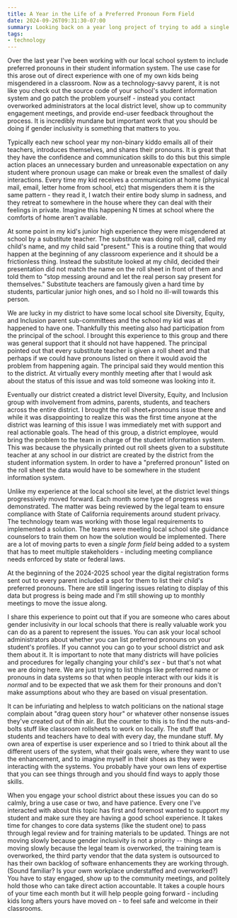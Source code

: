 ```yaml
---
title: A Year in the Life of a Preferred Pronoun Form Field
date: 2024-09-26T09:31:30-07:00
summary: Looking back on a year long project of trying to add a single form field to a local school district information system.
tags:
- technology
---
```


Over the last year I've been working with our local school system to include preferred pronouns in their student information system. The use case for this arose out of direct experience with one of my own kids being misgendered in a classroom. Now as a technology-savvy parent, it is not like you check out the source code of your school's student information system and go patch the problem yourself - instead you contact overworked administrators at the local district level, show up to community engagement meetings, and provide end-user feedback throughout the process. It is incredibly mundane but important work that you should be doing if gender inclusivity is something that matters to you.

Typically each new school year my non-binary kiddo emails all of their teachers, introduces themselves, and shares their pronouns. It is great that they have the confidence and communication skills to do this but this simple action places an unnecessary burden and unreasonable expectation on any student where pronoun usage can make or break even the smallest of daily interactions. Every time my kid receives a communication at home (physical mail, email, letter home from school, etc) that misgenders them it is the same pattern - they read it, I watch their entire body slump in sadness, and they retreat to somewhere in the house where they can deal with their feelings in private. Imagine this happening N times at school where the comforts of home aren't available.

At some point in my kid's junior high experience they were misgendered at school by a substitute teacher. The substitute was doing roll call, called my child's name, and my child said "present." This is a routine thing that would happen at the beginning of any classroom experience and it should be a frictionless thing. Instead the substitute looked at my child, decided their presentation did not match the name on the roll sheet in front of them and told them to "stop messing around and let the real person say present for themselves." Substitute teachers are famously given a hard time by students, particular junior high ones, and so I hold no ill-will towards this person.

We are lucky in my district to have some local school site Diversity, Equity, and Inclusion parent sub-committees and the school my kid was at happened to have one. Thankfully this meeting also had participation from the principal of the school. I brought this experience to this group and there was general support that it should not have happened. The principal pointed out that every substitute teacher is given a roll sheet and that perhaps if we could have pronouns listed on there it would avoid the problem from happening again. The principal said they would mention this to the district. At virtually every monthly meeting after that I would ask about the status of this issue and was told someone was looking into it.

Eventually our district created a district level Diversity, Equity, and Inclusion group with involvement from admins, parents, students, and teachers across the entire district. I brought the roll sheet+pronouns issue there and while it was disappointing to realize this was the first time anyone at the district was learning of this issue I was immediately met with support and real actionable goals. The head of this group, a district employee, would bring the problem to the team in charge of the student information system. This was because the physically printed out roll sheets given to a substitute teacher at any school in our district are created by the district from the student information system. In order to have a "preferred pronoun" listed on the roll sheet the data would have to be somewhere in the student information system.

Unlike my experience at the local school site level, at the district level things progressively moved forward. Each month some type of progress was demonstrated. The matter was being reviewed by the legal team to ensure compliance with State of California requirements around student privacy. The technology team was working with those legal requirements to implemented a solution. The teams were meeting local school site guidance counselors to train them on how the solution would be implemented. There are a lot of moving parts to even a _single form field_ being added to a system that has to meet multiple stakeholders - including meeting compliance needs enforced by state or federal laws.

At the beginning of the 2024-2025 school year the digital registration forms sent out to every parent included a spot for them to list their child's preferred pronouns. There are still lingering issues relating to display of this data but progress is being made and I'm still showing up to monthly meetings to move the issue along.

I share this experience to point out that if you are someone who cares about gender inclusivity in our local schools that there is really valuable work you can do as a parent to represent the issues. You can ask your local school administrators about whether you can list preferred pronouns on your student's profiles. If you cannot you can go to your school district and ask them about it. It is important to note that many districts will have policies and procedures for legally changing your child's _sex_ - but that's not what we are doing here. We are just trying to list things like preferred name or pronouns in data systems so that when people interact with our kids it is _normal_ and to be expected that we ask them for their pronouns and don't make assumptions about who they are based on visual presentation.

It can be infuriating and helpless to watch politicians on the national stage complain about "drag queen story hour" or whatever other nonsense issues they've created out of thin air. But the counter to this is to find the nuts-and-bolts stuff like classroom rollsheets to work on locally. The stuff that students and teachers have to deal with every day, the mundane stuff. My own area of expertise is user experience and so I tried to think about all the different users of the system, what their goals were, where they want to use the enhancement, and to imagine myself in their shoes as they were interacting with the systems. You probably have your own lens of expertise that you can see things through and you should find ways to apply those skills.

When you engage your school district about these issues you can do so calmly, bring a use case or two, and have patience. Every one I've interacted with about this topic has first and foremost wanted to support my student and make sure they are having a good school experience. It takes time for changes to core data systems (like the student one) to pass through legal review and for training materials to be updated. Things are not moving slowly because gender inclusivity is not a priority -- things are moving slowly because the legal team is overworked, the training team is overworked, the third party vendor that the data system is outsourced to has their own backlog of software enhancements they are working through. (Sound familiar? Is your owm workplace understaffed and overworked?) You have to stay engaged, show up to the community meetings, and politely hold those who can take direct action accountable. It takes a couple hours of your time each month but it will help people going forward - including kids long afters yours have moved on - to feel safe and welcome in their classrooms.
